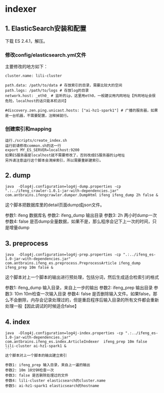  # indexer

## 1. ElasticSearch安装和配置
下载 ES 2.4.1，解压。
### 修改config/elasticsearch.yml文件
主要修改的地方如下：
```
cluster.name: lili-cluster

path.data: /path/to/data # 存放索引的目录，需要比较大的空间
path.logs: /path/to/logs # 存放log的目录
network.host: _eth0_ # 监听的ip，这里用eth0，一般建议用内网地址【外网地址会很危险，localhost的话只能本机访问】

#discovery.zen.ping.unicast.hosts: ["ai-hz1-spark1"] # 广播的服务器，如果是一台机器，不需要配置，注释掉就行。
```
### 创建索引和mapping
```
运行./scripts/create_index.sh
运行前请修改common.sh的这一行
export MY_ES_SERVER=localhost:9200
如果ES服务器是localhost就不需要修改了，否则改成ES服务器的ip地址
另外请注意运行这个脚本会清掉索引，所以需要重新建索引。
```

## 2. dump
```
java  -Dlog4j.configuration=log4j-dump.properties -cp ".:../ifeng_crawler-1.0.1-jar-with-dependencies.jar" com.antbrains.ifengcrawler.dumper.DumpHtml ifeng ifeng_dump 2h false &
```
这个脚本把数据库里的detail页面dump成json文件。

参数1: ifeng 数据库名
参数2: ifeng_dump 输出目录
参数3: 2h 两小时dump一次
参数4: false 是否dump全量数据，如果不是，那么程序会记下上一次的时间，只是增量dump

## 3. preprocess

```
java  -Dlog4j.configuration=log4j-prep.properties -cp ".:../ifeng_es-1.0-jar-with-dependencies.jar" com.antbrains.ifeng_es.preprocess.PreprocessArticle ifeng_dump ifeng_prep 10m false &
```
这个脚本对上一个脚本的输出进行预处理，包括分词，然后生成适合检索引的格式

参数1: ifeng_dump 输入目录，来自上一步的输出
参数2: ifeng_prep 输出目录
参数3: 10m 10m检查一次输入目录
参数4: false 是否删除输入文件。如果false，那么不会删除，内存会记录处理过的，但是重启程序后输入目录的所有文件都会重新处理一般【因此调试的时候适合false】

## 4. index
````
java  -Dlog4j.configuration=log4j-index.properties -cp ".:../ifeng_es-1.0-jar-with-dependencies.jar" com.antbrains.ifeng_es.index.ArticleIndexer  ifeng_prep 10m false lili-cluster ai-hz1-spark1 &
```
这个脚本对上一个脚本的输出建立索引

参数1: ifeng_prep 输入目录，来自上一遍的输出
参数2: 10m 10分钟检查一次
参数3: false 是否删除处理过的文件
参数4: lili-cluster elasticsearch的cluster.name
参数5: ai-hz1-spark1 elasticsearch的hostname


